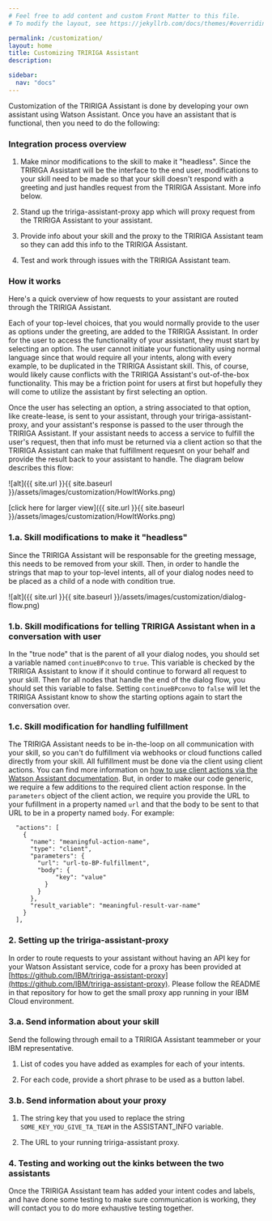 ```yaml
---
# Feel free to add content and custom Front Matter to this file.
# To modify the layout, see https://jekyllrb.com/docs/themes/#overriding-theme-defaults

permalink: /customization/
layout: home
title: Customizing TRIRIGA Assistant
description: 

sidebar:
  nav: "docs"
---
```


Customization of the TRIRIGA Assistant is done by developing your own assistant using Watson Assistant.  Once you have an assistant that is functional, then you need to do the following:

### Integration process overview

1. Make minor modifications to the skill to make it "headless".  Since the TRIRIGA Assistant will be the interface to the end user, modifications to your skill need to be made so that your skill doesn't respond with a greeting and just handles request from the TRIRIGA Assistant.  More info below.

2. Stand up the tririga-assistant-proxy app which will proxy request from the TRIRIGA Assistant to your assistant.

3. Provide info about your skill and the proxy to the TRIRIGA Assistant team so they can add this info to the TRIRIGA Assistant.

4. Test and work through issues with the TRIRIGA Assistant team.

### How it works

Here's a quick overview of how requests to your assistant are routed through the TRIRIGA Assistant.

Each of your top-level choices, that you would normally provide to the user as options under the greeting, are added to the TRIRIGA Assistant.  In order for the user to access the functionality of your assistant, they must start by selecting an option.  The user cannot initiate your functionality using normal language since that would require all your intents, along with every example, to be duplicated in the TRIRIGA Assistant skill.  This, of course, would likely cause conflicts with the TRIRIGA Assistant's out-of-the-box functionality.  This may be a friction point for users at first but hopefully they will come to utilize the assistant by first selecting an option. 

Once the user has selecting an option, a string associated to that option, like create-lease, is sent to your assistant, through your tririga-assistant-proxy, and your assistant's response is passed to the user through the TRIRIGA Assistant.  If your assistant needs to access a service to fulfill the user's request, then that info must be returned via a client action so that the TRIRIGA Assistant can make that fulfillment requesnt on your behalf and provide the result back to your assistant to handle.  The diagram below describes this flow:

![alt]({{ site.url }}{{ site.baseurl }}/assets/images/customization/HowItWorks.png)

[click here for larger view]({{ site.url }}{{ site.baseurl }}/assets/images/customization/HowItWorks.png)

### 1.a. Skill modifications to make it "headless"

Since the TRIRIGA Assistant will be responsable for the greeting message, this needs to be removed from your skill.  Then, in order to handle the strings that map to your top-level intents, all of your dialog nodes need to be placed as a child of a node with condition true.

![alt]({{ site.url }}{{ site.baseurl }}/assets/images/customization/dialog-flow.png)

### 1.b. Skill modifications for telling TRIRIGA Assistant when in a conversation with user

In the "true node" that is the parent of all your dialog nodes, you should set a variable named `continueBPconvo` to `true`.  This variable is checked by the TRIRIGA Assistant to know if it should continue to forward all request to your skill.  Then for all nodes that handle the end of the dialog flow, you should set this variable to false.  Setting `continueBPconvo` to `false` will let the TRIRIGA Assistant know to show the starting options again to start the conversation over.

### 1.c. Skill modification for handling fulfillment

The TRIRIGA Assistant needs to be in-the-loop on all communication with your skill, so you can't do fulfillment via webhooks or cloud functions called directly from your skill.  All fulfillment must be done via the client using client actions.  You can find more information on [how to use client actions via the Watson Assistant documentation](https://cloud.ibm.com/docs/assistant?topic=assistant-dialog-actions-client). But, in order to make our code generic, we require a few additions to the required client action response.  In the `parameters` object of the client action, we require you provide the URL to your fufillment in a property named `url` and that the body to be sent to that URL to be in a property named `body`.  For example:

```
  "actions": [
    {
      "name": "meaningful-action-name",
      "type": "client",
      "parameters": {
        "url": "url-to-BP-fulfillment",
        "body": {
             "key": "value"
          }
        }
      },
      "result_variable": "meaningful-result-var-name"
    }
  ],
```

### 2. Setting up the tririga-assistant-proxy

In order to route requests to your assistant without having an API key for your Watson Assistant service, code for a proxy has been provided at [https://github.com/IBM/tririga-assistant-proxy](https://github.com/IBM/tririga-assistant-proxy).  Please follow the README in that repository for how to get the small proxy app running in your IBM Cloud environment.

### 3.a. Send information about your skill

Send the following through email to a TRIRIGA Assistant teammeber or your IBM representative.

1. List of codes you have added as examples for each of your intents.

2. For each code, provide a short phrase to be used as a button label.

### 3.b. Send information about your proxy

1. The string key that you used to replace the string `SOME_KEY_YOU_GIVE_TA_TEAM` in the ASSISTANT_INFO variable.

2. The URL to your running tririga-assistant proxy.


### 4. Testing and working out the kinks between the two assistants

Once the TRIRIGA Assistant team has added your intent codes and labels, and have done some testing to make sure communication is working, they will contact you to do more exhaustive testing together.

